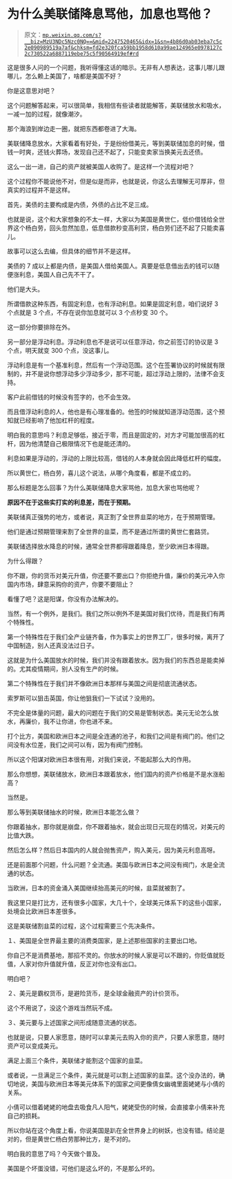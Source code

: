 # 为什么美联储降息骂他，加息也骂他？

> 原文：[`mp.weixin.qq.com/s?__biz=MzU3NDc5Nzc0NQ==&mid=2247520465&idx=1&sn=4b86d0ab03eba7c5c2e090989519a7af&chksm=fd2e320fca59bb1958d610a99ae124965e0978127c2c730522a6887119ebe75c5f90564919ef#rd`](http://mp.weixin.qq.com/s?__biz=MzU3NDc5Nzc0NQ==&mid=2247520465&idx=1&sn=4b86d0ab03eba7c5c2e090989519a7af&chksm=fd2e320fca59bb1958d610a99ae124965e0978127c2c730522a6887119ebe75c5f90564919ef#rd)

这是很多人问的一个问题，我听得懂这话的暗示。无非有人想表达，这事儿哪儿跟哪儿，怎么赖上美国了，啥都是美国不好？

你是这意思对吧？

这个问题解答起来，可以很简单，我相信有些读者就能解答，美联储放水和吸水，一减一加的过程，就像潮汐。

那个海浪到岸边走一圈，就把东西都卷进了大海。

美联储降息放水，大家看着有好处，于是纷纷借美元，等到美联储加息的时候，借钱一时爽，还钱火葬场，发现自己还不起了，只能变卖家当换美元去还债。

这么一出一进，自己的资产就被美国人收购了。是这样一个流程对吧？

这个过程你不能说他不对，但是似是而非，也就是说，你这么去理解无可厚非，但真实的过程并不是这样。

首先，美债的主要构成是内债，外债的占比不足三成。

也就是说，这个和大家想象的不太一样，大家以为美国是黄世仁，低价借钱给全世界这个杨白劳，回头忽然加息，低息借款秒变高利贷，杨白劳们还不起了只能卖喜儿。

故事可以这么去编，但具体的细节并不是这样。

美债的 7 成以上都是内债，是美国人借给美国人。真要是低息借出去的钱可以随便涨利息，美国人自己先不干了。

他们是大头。

所谓借款这种东西，有固定利息，也有浮动利息。如果是固定利息，咱们说好 3 个点就是 3 个点，不存在说你加息就可以 3 个点秒变 30 个。

这一部分你要排除在外。

另一部分是浮动利息。浮动利息也不是说可以任意浮动，你之前签订的协议是 3 个点，明天就变 300 个点，没这事儿。

浮动利息是有一个基准利息，然后有一个浮动范围。这个在签署协议的时候就有限制的，并不是说你想浮动多少浮动多少，那不可能，超过浮动上限的，法律不会支持。

客户此前借钱的时候没有签字的，也不会生效。

而且借浮动利息的人，他也是有心理准备的。他签的时候就知道浮动范围，这个预知就已经影响了他加杠杆的程度。

明白我的意思吗？利息足够低，接近于零，而且是固定的，对方才可能加很高的杠杆，因为他清楚自己极限情况下也是能还清的。

利息如果是浮动的，浮动的上限比较高，借钱的人本身就会因此降低杠杆的幅度。

所以黄世仁，杨白劳，喜儿这个说法，从哪个角度看，都是不成立的。

那么标题是怎么回事？为什么美联储降息大家骂他，加息大家也骂他呢？

**原因不在于这些实打实的利息差，而在于预期。** 

美联储真正强势的地方，或者说，真正割了全世界韭菜的地方，在于预期管理。

他们是通过预期管理来割了全世界的韭菜，而不是通过所谓的黄世仁套路贷。

美联储选择放水降息的时候，通常全世界都得跟着降息，至少欧洲日本得跟。

为什么得跟？

你不跟，你的货币对美元升值，你还要不要出口？你拒绝升值，廉价的美元冲入你国内市场，肆意采购你的资产，你要不要阻止？

看懂了吧？这是阳谋，你没有办法解决的。

当然，有一个例外，是我们。我们之所以例外不是美国对我们优待，而是我们有两个特殊性。

第一个特殊性在于我们全产业链齐备，作为事实上的世界工厂，很多时候，离开了中国制造，别人还真没法过日子。

这就是为什么美国放水的时候，我们并没有跟着放水。因为我们的东西总是能卖掉的。尤其疫情期间，别人没有生产的时候。

第二个特殊性在于我们并不像欧洲日本那样与美国之间是彻底流通状态。

索罗斯可以狙击英国，你让他狙我们一下试试？没用的。

不完全是体量的问题，最大的问题在于我们的交易是管制状态。美元无论怎么放水，再廉价，我不让你进，你也进不来。

打个比方，美国和欧洲日本之间是全连通的池子，和我们之间是有阀门的。他们之间没有水位差，我们之间可以有，因为有阀门控制。

所以这个阳谋对欧洲日本很有用，对我们来说，不能起那么大的作用。

那么你想想，美联储放水，欧洲日本跟着放水，他们国内的资产价格是不是水涨船高？

当然是。

那么等到美联储抽水的时候，欧洲日本能怎么做？

你跟着抽水，那你就是崩盘，你不跟着抽水，就会出现日元现在的情况，对美元的比值大跌。

然后怎么样？然后日本国内的人就会抛售资产，购入美元，因为美元利息高呀。

还是前面那个问题，什么问题？全流通。美国与欧洲日本之间没有阀门，水是全流通的状态。

当欧洲，日本的资金涌入美国继续抬高美元的时候，韭菜就被割了。

我这里只是打比方，还有很多小国家，大几十个，全球美元体系下的这些小国家，处境会比欧洲日本差很多。

这是美联储割韭菜的过程，这个过程需要三个先决条件。

１、美国是全世界最主要的消费类国家，是上述那些国家的主要出口地。

你自己不是消费基地，那招不灵的。你放水的时候人家是可以不跟的，你贬值就贬值，人家对你升值就升值，反正对你也没有出口。

明白吧？

２、美元是霸权货币，是避险货币，是全球金融资产的计价货币。

这个不用说了，没这个游戏当然玩不成。

３、美元要与上述国家之间形成随意流通的状态。

也就是说，只要人家愿意，随时可以拿美元去购入你的资产，只要人家愿意，随时资产可以变成美元。

满足上面三个条件，美联储才能割这个国家的韭菜。

或者说，一旦满足三个条件，美元就是可以割上述国家的韭菜。这个没办法的，确切地说，美国与欧洲日本等美元体系下的国家之间更像倩女幽魂里面姥姥与小倩的关系。

小倩可以借着姥姥的地盘去吸食凡人阳气，姥姥受伤的时候，会直接拿小倩来补充自己的损耗。

所以你站在这个角度上看，你说美国是趴在全世界身上的树妖，也没有错。结论是对的，但是黄世仁杨白劳那种比方，是不对的。

明白我的意思了吗？今天做个普及。

美国是个坏蛋没错，可他们是这么坏的，不是那么坏的。